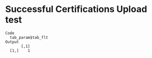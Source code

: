 # Successful Certifications Upload test

    Code
      tab_param$tab_flt
    Output
           [,1]
      [1,]    1

